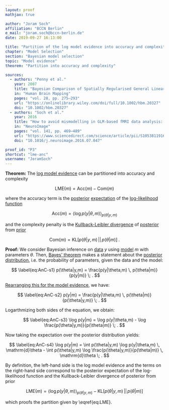 ```yaml
---
layout: proof
mathjax: true

author: "Joram Soch"
affiliation: "BCCN Berlin"
e_mail: "joram.soch@bccn-berlin.de"
date: 2019-09-27 16:13:00

title: "Partition of the log model evidence into accuracy and complexity"
chapter: "Model Selection"
section: "Bayesian model selection"
topic: "Model evidence"
theorem: "Partition into accuracy and complexity"

sources:
  - authors: "Penny et al."
    year: 2007
    title: "Bayesian Comparison of Spatially Regularised General Linear Models"
    in: "Human Brain Mapping"
    pages: "vol. 28, pp. 275–293"
    url: "https://onlinelibrary.wiley.com/doi/full/10.1002/hbm.20327"
    doi: "10.1002/hbm.20327"
  - authors: "Soch et al."
    year: 2016
    title: "How to avoid mismodelling in GLM-based fMRI data analysis: cross-validated Bayesian model selection"
    in: "NeuroImage"
    pages: "vol. 141, pp. 469–489"
    url: "https://www.sciencedirect.com/science/article/pii/S1053811916303615"
    doi: "10.1016/j.neuroimage.2016.07.047"

proof_id: "P3"
shortcut: "lme-anc"
username: "JoramSoch"
---
```



**Theorem:** The [log model evidence](/D/lme) can be partitioned into accuracy and complexity

$$ \label{eq:LME}
\mathrm{LME}(m) = \mathrm{Acc}(m) - \mathrm{Com}(m)
$$

where the accuracy term is the [posterior](/D/post) [expectation](/P/mean-lotus) of the [log-likelihood function](/D/llf)

$$ \label{eq:Acc}
\mathrm{Acc}(m) = \left\langle \log p(y|\theta,m) \right\rangle_{p(\theta|y,m)}
$$

and the complexity penalty is the [Kullback-Leibler divergence](/D/kl) of [posterior](/D/post) from [prior](/D/prior)

$$ \label{eq:Com}
\mathrm{Com}(m) = \mathrm{KL} \left[ p(\theta|y,m) \, || \, p(\theta|m) \right] \; .
$$


**Proof:** We consider Bayesian inference on [data](/D/data) $y$ using [model](/D/gm) $m$ with parameters $\theta$. Then, [Bayes' theorem](/P/bayes-th) makes a statement about the [posterior distribution](/D/post), i.e. the probability of parameters, given the data and the model:

$$ \label{eq:AnC-s1}
p(\theta|y,m) = \frac{p(y|\theta,m) \, p(\theta|m)}{p(y|m)} \; .
$$

[Rearranging this for the model evidence](/P/lme-pnp), we have:

$$ \label{eq:AnC-s2}
p(y|m) = \frac{p(y|\theta,m) \, p(\theta|m)}{p(\theta|y,m)} \; .
$$

Logarthmizing both sides of the equation, we obtain:

$$ \label{eq:AnC-s3}
\log p(y|m) = \log p(y|\theta,m) - \log \frac{p(\theta|y,m)}{p(\theta|m)} \; .
$$

Now taking the expectation over the posterior distribution yields:

$$ \label{eq:AnC-s4}
\log p(y|m) = \int p(\theta|y,m) \log p(y|\theta,m) \, \mathrm{d}\theta - \int p(\theta|y,m) \log \frac{p(\theta|y,m)}{p(\theta|m)} \, \mathrm{d}\theta \; .
$$

By definition, the left-hand side is the log model evidence and the terms on the right-hand side correspond to the posterior expectation of the log-likelihood function and the Kullback-Leibler divergence of posterior from prior

$$ \label{eq:LME-AnC}
\mathrm{LME}(m) = \left\langle \log p(y|\theta,m) \right\rangle_{p(\theta|y,m)} - \mathrm{KL} \left[ p(\theta|y,m) \, || \, p(\theta|m) \right]
$$

which proofs the partition given by \eqref{eq:LME}.